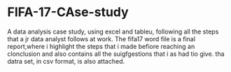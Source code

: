 # FIFA-17-CAse-study
A data analysis case study, using excel and tableu, following all the steps that a jr data analyst follows at work. The fifa17 word file is a final report,where i highlight the 
steps that i made befiore reaching an clonclusion and also contains all the suigfgestions that i as had tio give.
tha datra set, in csv format, is also attached.


